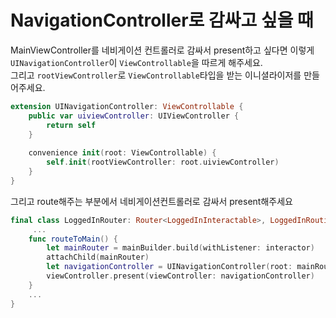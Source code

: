 # NavigationController로 감싸고 싶을 때 

MainViewController를 네비게이션 컨트롤러로 감싸서 present하고 싶다면 이렇게 `UINavigationController`이 `ViewControllable`을 따르게 해주세요.  
그리고 `rootViewController`로 `ViewControllable`타입을 받는 이니셜라이저를 만들어주세요. 

```swift
extension UINavigationController: ViewControllable {
    public var uiviewController: UIViewController {
        return self
    }
    
    convenience init(root: ViewControllable) {
        self.init(rootViewController: root.uiviewController)
    }
}
```

그리고 route해주는 부분에서 네비게이션컨트롤러로 감싸서 present해주세요

```swift
final class LoggedInRouter: Router<LoggedInInteractable>, LoggedInRouting {
     ... 
    func routeToMain() {
        let mainRouter = mainBuilder.build(withListener: interactor)
        attachChild(mainRouter)
        let navigationController = UINavigationController(root: mainRouter.viewControllable)
        viewController.present(viewController: navigationController)
    }
    ...
}
```

